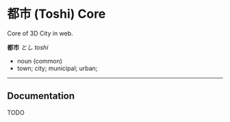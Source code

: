 # 都市 (Toshi) Core

Core of 3D City in web.

**都市**
_とし_
_toshi_

- noun (common)
- town; city; municipal; urban;

---

## Documentation

TODO
